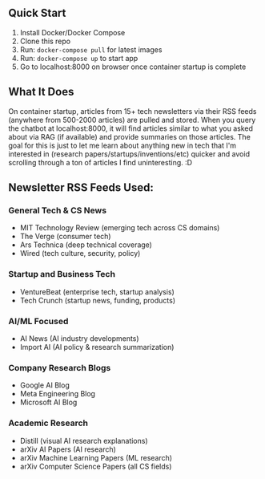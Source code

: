 ## Quick Start

1. Install Docker/Docker Compose
2. Clone this repo
3. Run: `docker-compose pull` for latest images
4. Run: `docker-compose up` to start app
5. Go to localhost:8000 on browser once container startup is complete

## What It Does

On container startup, articles from 15+ tech newsletters via their RSS feeds (anywhere from 500-2000 articles) are pulled and stored. When you query the chatbot at localhost:8000, it will find articles similar to what you asked about via RAG (if available) and provide summaries on those articles. The goal for this is just to let me learn about anything new in tech that I'm interested in (research papers/startups/inventions/etc) quicker and avoid scrolling through a ton of articles I find uninteresting. :D

## Newsletter RSS Feeds Used:

### General Tech & CS News

- MIT Technology Review (emerging tech across CS domains)
- The Verge (consumer tech)
- Ars Technica (deep technical coverage)
- Wired (tech culture, security, policy)

### Startup and Business Tech

- VentureBeat (enterprise tech, startup analysis)
- Tech Crunch (startup news, funding, products)

### AI/ML Focused

- AI News (AI industry developments)
- Import AI (AI policy & research summarization)

### Company Research Blogs

- Google AI Blog
- Meta Engineering Blog
- Microsoft AI Blog

### Academic Research

- Distill (visual AI research explanations)
- arXiv AI Papers (AI research)
- arXiv Machine Learning Papers (ML research)
- arXiv Computer Science Papers (all CS fields)
